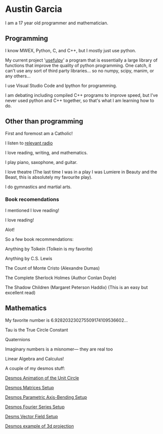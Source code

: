 # Austin Garcia

I am a 17 year old programmer and mathematician.

## Programming

I know MWEX, Python, C, and C++, but I mostly just use python.

My current project '[usefulpy](https://github.com/Augustin007/usefulpy)' a program that is essentially a large library of functions that improve the quality of python programming. One catch, it can't use any sort of third party libraries... so no numpy, scipy, manim, or any others... 

I use Visual Studio Code and Ipython for programming.

I am debating including compiled C++ programs to improve speed, but I've never used python and C++ together, so that's what I am learning how to do.

## Other than programming

First and foremost am a Catholic! 

I listen to [relevant radio](https://relevantradio.com/)

I love reading, writing, and mathematics.

I play piano, saxophone, and guitar. 

I love theatre (The last time I was in a play I was Lumiere in Beauty and the Beast, this is absolutely my favourite play). 

I do gymnastics and martial arts.

### Book recomendations

I mentioned I love reading!

I love reading!

Alot!

So a few book recommendations:

Anything by Tolkein (Tolkein is my favorite)

Anything by C.S. Lewis

The Count of Monte Cristo (Alexandre Dumas)

The Complete Sherlock Holmes (Author Conlan Doyle)

The Shadow Children (Margaret Peterson Haddix) (This is an easy but excellent read)

## Mathematics

My favorite number is 6.928203230275509174109536602... 

Tau is the True Circle Constant

Quaternions

Imaginary numbers is a misnomer— they are real too

Linear Algebra and Calculus!


A couple of my desmos stuff:

[Desmos Animation of the Unit Circle](https://www.desmos.com/calculator/lzorsicscy)

[Desmos Matrices Setup](https://www.desmos.com/calculator/0qj4jdzyxh)

[Desmos Parametric Axis-Bending Setup](https://www.desmos.com/calculator/v6m8whr37n)

[Desmos Fourier Series Setup](https://www.desmos.com/calculator/i35womijug)

[Desms Vector Field Setup](https://www.desmos.com/calculator/rn0pbopu3q)

[Desmos example of 3d projection](https://www.desmos.com/calculator/kwds1oqnx3)
